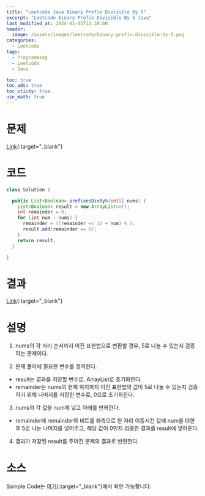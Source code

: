 ```yaml
---
title: "Leetcode Java Binary Prefix Divisible By 5"
excerpt: "Leetcode Binary Prefix Divisible By 5 Java"
last_modified_at: 2024-01-05T12:30:00
header:
  image: /assets/images/leetcode/binary-prefix-divisible-by-5.png
categories:
  - Leetcode
tags:
  - Programming
  - Leetcode
  - Java

toc: true
toc_ads: true
toc_sticky: true
use_math: true
---
```

# 문제
[Link](https://leetcode.com/problems/binary-prefix-divisible-by-5){:target="_blank"}

# 코드
```java
class Solution {

  public List<Boolean> prefixesDivBy5(int[] nums) {
    List<Boolean> result = new ArrayList<>();
    int remainder = 0;
    for (int num : nums) {
      remainder = ((remainder << 1) + num) % 5;
      result.add(remainder == 0);
    }
    return result;
  }

}
```

# 결과
[Link](https://leetcode.com/problems/binary-prefix-divisible-by-5/submissions/1137232572/){:target="_blank"}

# 설명
1. nums의 각 자리 순서까지 이진 표현법으로 변환할 경우, 5로 나눌 수 있는지 검증하는 문제이다.

2. 문제 풀이에 필요한 변수를 정의한다.
- result는 결과를 저장할 변수로, ArrayList로 초기화한다.
- remainder는 nums의 현재 위치까지 이진 표현법의 값이 5로 나눌 수 있는지 검증하기 위해 나머지를 저장한 변수로, 0으로 초기화한다.

3. nums의 각 값을 num에 넣고 아래를 반복한다.
- remainder에 remainder의 비트를 좌측으로 한 자리 이동시킨 값에 num을 더한 후 5로 나눈 나머지를 넣어주고, 해당 값이 0인지 검증한 결과를 result에 넣어준다.

4. 결과가 저장된 result를 주어진 문제의 결과로 반환한다.

# 소스
Sample Code는 [여기](https://github.com/GracefulSoul/leetcode/blob/master/src/main/java/gracefulsoul/problems/BinaryPrefixDivisibleBy5.java){:target="_blank"}에서 확인 가능합니다.